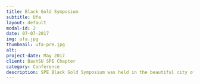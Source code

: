 ```yaml
---
title: Black Gold Symposium
subtitle: Ufa
layout: default
modal-id: 2
date: 07-07-2017
img: ufa.jpg
thumbnail: ufa-pre.jpg
alt: 
project-date: May 2017
client: BashSU SPE Chapter
category: Conference
description: SPE Black Gold Symposium was held in the beautiful city of Ufa from the 10th till 12th of May 2017. The conference was attended by 95 participants from different countries from arround the world including: Armenia, Kazakhstan, Indonesia, Uzbekistan, India, Algiers, Ghana, Ukraina, Egypt, Nigeria etc. The first day of the conference a team building event was organized to acquaint participants with one another and an excursion around the city was also organized to relieve the stress of travelling. Things got serious on the second day as the conference started in full. Students presented their research work in the differen sections available after which there was the SPE chapter's official round table and a technical session. Student also had the opportunity of meeting with company executives and hearing directly from them. The petroleum olympaid game "Oil Barrel" and a case competition also took place.
---
```

